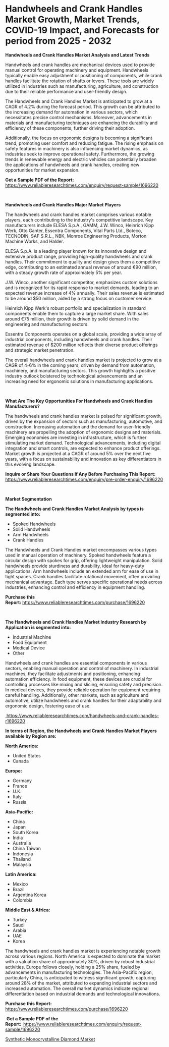 <p><h1>Handwheels and Crank Handles Market Growth, Market Trends, COVID-19 Impact, and Forecasts for period from 2025 - 2032</h1></p><p><strong>Handwheels and Crank Handles Market Analysis and Latest Trends</strong></p>
<p><p>Handwheels and crank handles are mechanical devices used to provide manual control for operating machinery and equipment. Handwheels typically enable easy adjustment or positioning of components, while crank handles facilitate the rotation of shafts or levers. These tools are widely utilized in industries such as manufacturing, agriculture, and construction due to their reliable performance and user-friendly design.</p><p>The Handwheels and Crank Handles Market is anticipated to grow at a CAGR of 4.2% during the forecast period. This growth can be attributed to the increasing demand for automation in various sectors, which necessitates precise control mechanisms. Moreover, advancements in materials and manufacturing techniques are enhancing the durability and efficiency of these components, further driving their adoption. </p><p>Additionally, the focus on ergonomic designs is becoming a significant trend, promoting user comfort and reducing fatigue. The rising emphasis on safety features in machinery is also influencing market dynamics, as industries seek to improve operational safety. Furthermore, the growing trends in renewable energy and electric vehicles can potentially broaden the applications of handwheels and crank handles, creating new opportunities for market expansion.</p></p>
<p><strong>Get a Sample PDF of the Report:&nbsp;</strong> <a href="https://www.reliableresearchtimes.com/enquiry/request-sample/1696220?utm_campaign=3386&utm_medium=2&utm_source=Github&utm_content=ia&utm_term=27032025&utm_id=handwheels-and-crank-handles">https://www.reliableresearchtimes.com/enquiry/request-sample/1696220</a></p>
<p>&nbsp;</p>
<p><strong>Handwheels and Crank Handles Major Market Players</strong></p>
<p><p>The handwheels and crank handles market comprises various notable players, each contributing to the industry's competitive landscape. Key manufacturers include ELESA S.p.A., GAMM, J.W. Winco, Heinrich Kipp Werk, Otto Ganter, Essentra Components, Vital Parts Ltd., Boteco, TECNODIN, SAF S.R.L., NBK, Monroe Engineering Products, Morton Machine Works, and Halder.</p><p>ELESA S.p.A. is a leading player known for its innovative design and extensive product range, providing high-quality handwheels and crank handles. Their commitment to quality and design gives them a competitive edge, contributing to an estimated annual revenue of around €90 million, with a steady growth rate of approximately 5% per year.</p><p>J.W. Winco, another significant competitor, emphasizes custom solutions and is recognized for its rapid response to market demands, leading to an expected revenue increase of 4% annually. Their sales revenue is estimated to be around $50 million, aided by a strong focus on customer service.</p><p>Heinrich Kipp Werk's robust portfolio and specialization in standard components enable them to capture a large market share. With sales around €75 million, their growth is driven by solid demand in the engineering and manufacturing sectors.</p><p>Essentra Components operates on a global scale, providing a wide array of industrial components, including handwheels and crank handles. Their estimated revenue of $200 million reflects their diverse product offerings and strategic market penetration.</p><p>The overall handwheels and crank handles market is projected to grow at a CAGR of 4-6% in the coming years, driven by demand from automation, machinery, and manufacturing sectors. This growth highlights a positive industry outlook bolstered by technological advancements and an increasing need for ergonomic solutions in manufacturing applications.</p></p>
<p>&nbsp;</p>
<p><strong>What Are The Key Opportunities For Handwheels and Crank Handles Manufacturers?</strong></p>
<p><p>The handwheels and crank handles market is poised for significant growth, driven by the expansion of sectors such as manufacturing, automotive, and construction. Increasing automation and the demand for user-friendly machinery are propelling the adoption of ergonomic designs and materials. Emerging economies are investing in infrastructure, which is further stimulating market demand. Technological advancements, including digital integration and smart controls, are expected to enhance product offerings. Market growth is projected at a CAGR of around 5% over the next five years, with a focus on sustainability and innovation as key differentiators in this evolving landscape.</p></p>
<p><strong>Inquire or Share Your Questions If Any Before Purchasing This Report:</strong> <a href="https://www.reliableresearchtimes.com/enquiry/pre-order-enquiry/1696220?utm_campaign=3386&utm_medium=2&utm_source=Github&utm_content=ia&utm_term=27032025&utm_id=handwheels-and-crank-handles">https://www.reliableresearchtimes.com/enquiry/pre-order-enquiry/1696220</a></p>
<p>&nbsp;</p>
<p><strong>Market Segmentation</strong></p>
<p><strong>The Handwheels and Crank Handles Market Analysis by types is segmented into:</strong></p>
<p><ul><li>Spoked Handwheels</li><li>Solid Handwheels</li><li>Arm Handwheels</li><li>Crank Handles</li></ul></p>
<p><p>The Handwheels and Crank Handles market encompasses various types used in manual operation of machinery. Spoked handwheels feature a circular design with spokes for grip, offering lightweight manipulation. Solid handwheels provide sturdiness and durability, ideal for heavy-duty applications. Arm handwheels include an extended arm for ease of use in tight spaces. Crank handles facilitate rotational movement, often providing mechanical advantage. Each type serves specific operational needs across industries, enhancing control and efficiency in equipment handling.</p></p>
<p><strong>Purchase this Report:&nbsp;</strong><a href="https://www.reliableresearchtimes.com/purchase/1696220?utm_campaign=3386&utm_medium=2&utm_source=Github&utm_content=ia&utm_term=27032025&utm_id=handwheels-and-crank-handles">https://www.reliableresearchtimes.com/purchase/1696220</a></p>
<p>&nbsp;</p>
<p><strong>The Handwheels and Crank Handles Market Industry Research by Application is segmented into:</strong></p>
<p><ul><li>Industrial Machine</li><li>Food Equipment</li><li>Medical Device</li><li>Other</li></ul></p>
<p><p>Handwheels and crank handles are essential components in various sectors, enabling manual operation and control of machinery. In industrial machines, they facilitate adjustments and positioning, enhancing automation efficiency. In food equipment, these devices are crucial for controlling processes like mixing and slicing, ensuring safety and precision. In medical devices, they provide reliable operation for equipment requiring careful handling. Additionally, other markets, such as agriculture and automotive, utilize handwheels and crank handles for their adaptability and ergonomic design, fostering ease of use.</p></p>
<p><a href="https://www.reliableresearchtimes.com/handwheels-and-crank-handles-r1696220?utm_campaign=3386&utm_medium=2&utm_source=Github&utm_content=ia&utm_term=27032025&utm_id=handwheels-and-crank-handles">&nbsp;https://www.reliableresearchtimes.com/handwheels-and-crank-handles-r1696220</a></p>
<p><strong>In terms of Region, the Handwheels and Crank Handles Market Players available by Region are:</strong></p>
<p>
    <p> <strong> North America: </strong>
        <ul>
            <li>United States</li>
            <li>Canada</li>
        </ul>
        </p> 
    <p> <strong> Europe: </strong>
        <ul>
            <li>Germany</li>
            <li>France</li>
            <li>U.K.</li>
            <li>Italy</li>
            <li>Russia</li>
        </ul>
        </p> 
    <p> <strong> Asia-Pacific: </strong>
        <ul>
            <li>China</li>
            <li>Japan</li>
            <li>South Korea</li>
            <li>India</li>
            <li>Australia</li>
            <li>China Taiwan</li>
            <li>Indonesia</li>
            <li>Thailand</li>
            <li>Malaysia</li>
        </ul>
        </p> 
    <p> <strong> Latin America: </strong>
        <ul>
            <li>Mexico</li>
            <li>Brazil</li>
            <li>Argentina Korea</li>
            <li>Colombia</li>
        </ul>
        </p> 
    <p> <strong> Middle East & Africa: </strong>
        <ul>
            <li>Turkey</li>
            <li>Saudi</li>
            <li>Arabia</li>
            <li>UAE</li>
            <li>Korea</li>
        </ul>
    </p>
    </p>
<p><p>The handwheels and crank handles market is experiencing notable growth across various regions. North America is expected to dominate the market with a valuation share of approximately 30%, driven by robust industrial activities. Europe follows closely, holding a 25% share, fueled by advancements in manufacturing technologies. The Asia-Pacific region, particularly China, is anticipated to witness significant growth, capturing around 28% of the market, attributed to expanding industrial sectors and increased automation. The overall market dynamics indicate regional differentiation based on industrial demands and technological innovations.</p></p>
<p><strong>Purchase this Report: </strong><a href="https://www.reliableresearchtimes.com/purchase/1696220?utm_campaign=3386&utm_medium=2&utm_source=Github&utm_content=ia&utm_term=27032025&utm_id=handwheels-and-crank-handles">https://www.reliableresearchtimes.com/purchase/1696220</a></p>
<p>&nbsp;<strong>Get a Sample PDF of the Report:&nbsp;&nbsp;</strong><a href="https://www.reliableresearchtimes.com/enquiry/request-sample/1696220?utm_campaign=3386&utm_medium=2&utm_source=Github&utm_content=ia&utm_term=27032025&utm_id=handwheels-and-crank-handles">https://www.reliableresearchtimes.com/enquiry/request-sample/1696220</a></p>
<p><strong></strong></p>
<p><p><a href="https://github.com/mudgeadamsvx/Market-Research-Report-List-1/blob/main/synthetic-monocrystalline-diamond-market.md?utm_campaign=3386&utm_medium=2&utm_source=Github&utm_content=ia&utm_term=27032025&utm_id=handwheels-and-crank-handles">Synthetic Monocrystalline Diamond Market</a></p></p>